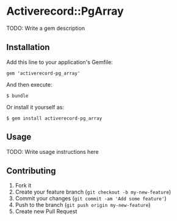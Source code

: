 # Activerecord::PgArray

TODO: Write a gem description

## Installation

Add this line to your application's Gemfile:

    gem 'activerecord-pg_array'

And then execute:

    $ bundle

Or install it yourself as:

    $ gem install activerecord-pg_array

## Usage

TODO: Write usage instructions here

## Contributing

1. Fork it
2. Create your feature branch (`git checkout -b my-new-feature`)
3. Commit your changes (`git commit -am 'Add some feature'`)
4. Push to the branch (`git push origin my-new-feature`)
5. Create new Pull Request
